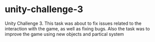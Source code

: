 # unity-challenge-3
Unity Challenge 3.
This task was about to fix issues related to the interaction with the game, as well as fixing bugs.
Also the  task was to improve the game using new objects and partical system
